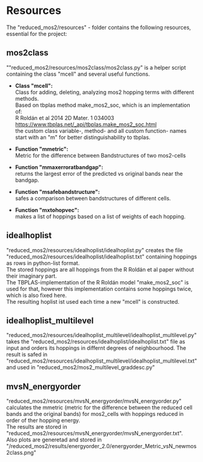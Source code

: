 # Resources
The "reduced_mos2/resources" - folder contains the following resources, essential for the project:

## mos2class
""reduced_mos2/resources/mos2class/mos2class.py" is a helper script containing the class "mcell" and several useful functions.  

- **Class "mcell":**  
Class for adding, deleting, analyzing mos2 hopping terms with different methods.  
Based on tbplas method make_mos2_soc, which is an implementation of:  
R Roldán et al 2014 2D Mater. 1 034003  
https://www.tbplas.net/_api/tbplas.make_mos2_soc.html  
the custom class variable-, method- and all custom function- names start with an "m" for better distinguishability to tbplas.  

- **Function "mmetric":**  
Metric for the difference between Bandstructures of two mos2-cells  

- **Function "mmaxerroratbandgap":**  
returns the largest error of the predicted vs original bands near the bandgap.  

- **Function "msafebandstructure":**  
safes a comparison between bandstructures of different cells.  

- **Function "mxtohopvec":**  
makes a list of hoppings based on a list of weights of each hopping.  


## idealhoplist
"reduced_mos2/resources/idealhoplist/idealhoplist.py" creates the file "reduced_mos2/resources/idealhoplist/idealhoplist.txt" containing hoppings as rows in python-list format.  
The stored hoppings are all hoppings from the  R Roldán et al paper without their imaginary part.  
The TBPLAS-implementation of the R Roldán model "make_mos2_soc" is used for that, however this implementation contains some hoppings twice, which is also fixed here.  
The resulting hoplist ist used each time a new "mcell" is constructed.  

## idealhoplist_multilevel
"reduced_mos2/resources/idealhoplist_multilevel/idealhoplist_multilevel.py" takes the "reduced_mos2/resources/idealhoplist/idealhoplist.txt" file as input and orders its hoppings in differnt degrees of neighbourhood. The result is safed in "reduced_mos2/resources/idealhoplist_multilevel/idealhoplist_multilevel.txt" and used in "reduced_mos2/mos2_multilevel_graddesc.py"

## mvsN_energyorder
"reduced_mos2/resources/mvsN_energyorder/mvsN_energyorder.py" calculates the mmetric (metric for the difference between the reduced cell bands and the original bands) for mos2_cells with hoppings reduced in order of ther hopping energy.  
The results are stored in "reduced_mos2/resources/mvsN_energyorder/mvsN_energyorder.txt".  
Also plots are generetad and stored in "/reduced_mos2/results/energyorder_2.0/energyorder_Metric_vsN_newmos2class.png"  
